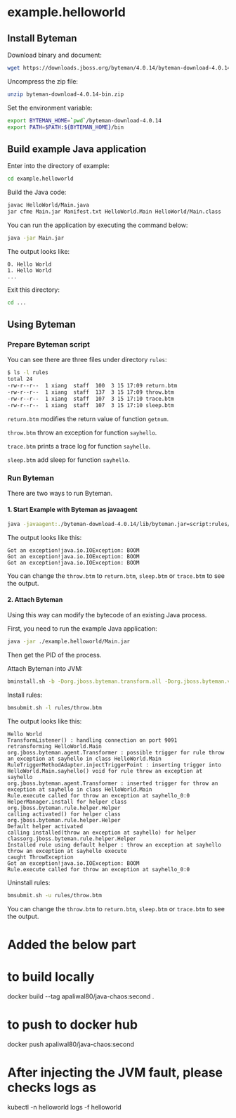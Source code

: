 
# example.helloworld

## Install Byteman

Download binary and document:

```bash
wget https://downloads.jboss.org/byteman/4.0.14/byteman-download-4.0.14-bin.zip
```

Uncompress the zip file:

```bash
unzip byteman-download-4.0.14-bin.zip
```

Set the environment variable:

```bash
export BYTEMAN_HOME=`pwd`/byteman-download-4.0.14
export PATH=$PATH:${BYTEMAN_HOME}/bin
```

## Build example Java application

Enter into the directory of example:

```bash
cd example.helloworld
```

Build the Java code:
```bash
javac HelloWorld/Main.java
jar cfme Main.jar Manifest.txt HelloWorld.Main HelloWorld/Main.class
```

You can run the application by executing the command below:

```bash
java -jar Main.jar
```

The output looks like:

```log
0. Hello World
1. Hello World
...
```

Exit this directory:

```bash
cd ...
```

## Using Byteman

### Prepare Byteman script

You can see there are three files under directory `rules`:

```bash
$ ls -l rules 
total 24
-rw-r--r--  1 xiang  staff  100  3 15 17:09 return.btm
-rw-r--r--  1 xiang  staff  137  3 15 17:09 throw.btm
-rw-r--r--  1 xiang  staff  107  3 15 17:10 trace.btm
-rw-r--r--  1 xiang  staff  107  3 15 17:10 sleep.btm
```

`return.btm` modifies the return value of function `getnum`.

`throw.btm` throw an exception for function `sayhello`.

`trace.btm` prints a trace log for function `sayhello`.

`sleep.btm` add sleep for function `sayhello`.

### Run Byteman

There are two ways to run Byteman.

#### 1. Start Example with Byteman as javaagent

```bash
java -javaagent:./byteman-download-4.0.14/lib/byteman.jar=script:rules/throw.btm  -jar ./example.helloworld/Main.jar
```

The output looks like this:

```log
Got an exception!java.io.IOException: BOOM
Got an exception!java.io.IOException: BOOM
Got an exception!java.io.IOException: BOOM
```

You can change the `throw.btm` to `return.btm`, `sleep.btm` or `trace.btm` to see the output.

#### 2. Attach Byteman

Using this way can modify the bytecode of an existing Java process.

First, you need to run the example Java application:

```bash
java -jar ./example.helloworld/Main.jar
```

Then get the PID of the process.

Attach Byteman into JVM:

```bash
bminstall.sh -b -Dorg.jboss.byteman.transform.all -Dorg.jboss.byteman.verbose ${PID}
```

Install rules:

```bash
bmsubmit.sh -l rules/throw.btm
```

The output looks like this:

```log
Hello World
TransformListener() : handling connection on port 9091
retransforming HelloWorld.Main
org.jboss.byteman.agent.Transformer : possible trigger for rule throw an exception at sayhello in class HelloWorld.Main
RuleTriggerMethodAdapter.injectTriggerPoint : inserting trigger into HelloWorld.Main.sayhello() void for rule throw an exception at sayhello
org.jboss.byteman.agent.Transformer : inserted trigger for throw an exception at sayhello in class HelloWorld.Main
Rule.execute called for throw an exception at sayhello_0:0
HelperManager.install for helper class org.jboss.byteman.rule.helper.Helper
calling activated() for helper class org.jboss.byteman.rule.helper.Helper
Default helper activated
calling installed(throw an exception at sayhello) for helper classorg.jboss.byteman.rule.helper.Helper
Installed rule using default helper : throw an exception at sayhello
throw an exception at sayhello execute
caught ThrowException
Got an exception!java.io.IOException: BOOM
Rule.execute called for throw an exception at sayhello_0:0
```

Uninstall rules:

```bash
bmsubmit.sh -u rules/throw.btm
```

You can change the `throw.btm` to `return.btm`, `sleep.btm` or `trace.btm` to see the output.

# Added the below part
# to build locally
docker build --tag apaliwal80/java-chaos:second .
# to push to docker hub
docker push apaliwal80/java-chaos:second

# After injecting the JVM fault, please checks logs as
kubectl -n helloworld logs -f helloworld
